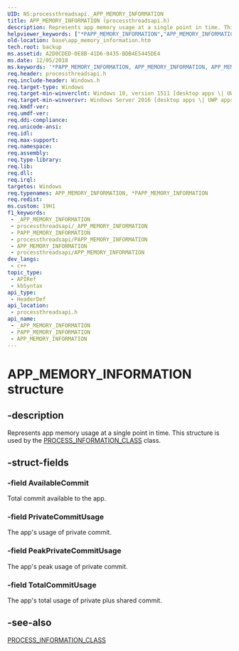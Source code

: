 ```yaml
---
UID: NS:processthreadsapi._APP_MEMORY_INFORMATION
title: APP_MEMORY_INFORMATION (processthreadsapi.h)
description: Represents app memory usage at a single point in time. This structure is used by the PROCESS_INFORMATION_CLASS class.
helpviewer_keywords: ["*PAPP_MEMORY_INFORMATION","APP_MEMORY_INFORMATION","APP_MEMORY_INFORMATION structure","PAPP_MEMORY_INFORMATION","PAPP_MEMORY_INFORMATION structure pointer","base.app_memory_information","processthreadsapi/APP_MEMORY_INFORMATION","processthreadsapi/PAPP_MEMORY_INFORMATION"]
old-location: base\app_memory_information.htm
tech.root: backup
ms.assetid: A2D0CDED-0E8B-41D6-8435-BDB4E5445DE4
ms.date: 12/05/2018
ms.keywords: '*PAPP_MEMORY_INFORMATION, APP_MEMORY_INFORMATION, APP_MEMORY_INFORMATION structure, PAPP_MEMORY_INFORMATION, PAPP_MEMORY_INFORMATION structure pointer, base.app_memory_information, processthreadsapi/APP_MEMORY_INFORMATION, processthreadsapi/PAPP_MEMORY_INFORMATION'
req.header: processthreadsapi.h
req.include-header: Windows.h
req.target-type: Windows
req.target-min-winverclnt: Windows 10, version 1511 [desktop apps \| UWP apps]
req.target-min-winversvr: Windows Server 2016 [desktop apps \| UWP apps]
req.kmdf-ver: 
req.umdf-ver: 
req.ddi-compliance: 
req.unicode-ansi: 
req.idl: 
req.max-support: 
req.namespace: 
req.assembly: 
req.type-library: 
req.lib: 
req.dll: 
req.irql: 
targetos: Windows
req.typenames: APP_MEMORY_INFORMATION, *PAPP_MEMORY_INFORMATION
req.redist: 
ms.custom: 19H1
f1_keywords:
 - _APP_MEMORY_INFORMATION
 - processthreadsapi/_APP_MEMORY_INFORMATION
 - PAPP_MEMORY_INFORMATION
 - processthreadsapi/PAPP_MEMORY_INFORMATION
 - APP_MEMORY_INFORMATION
 - processthreadsapi/APP_MEMORY_INFORMATION
dev_langs:
 - c++
topic_type:
 - APIRef
 - kbSyntax
api_type:
 - HeaderDef
api_location:
 - processthreadsapi.h
api_name:
 - _APP_MEMORY_INFORMATION
 - PAPP_MEMORY_INFORMATION
 - APP_MEMORY_INFORMATION
---
```


# APP_MEMORY_INFORMATION structure


## -description

Represents app memory usage at a single point in time. This structure is used by the <a href="/previous-versions/mt767996(v=vs.85)">PROCESS_INFORMATION_CLASS</a> class.

## -struct-fields

### -field AvailableCommit

Total commit available to the app.

### -field PrivateCommitUsage

The app's usage of private commit.

### -field PeakPrivateCommitUsage

The app's peak usage of private commit.

### -field TotalCommitUsage

The app's total usage of private plus shared commit.

## -see-also

<a href="/previous-versions/mt767996(v=vs.85)">PROCESS_INFORMATION_CLASS</a>

